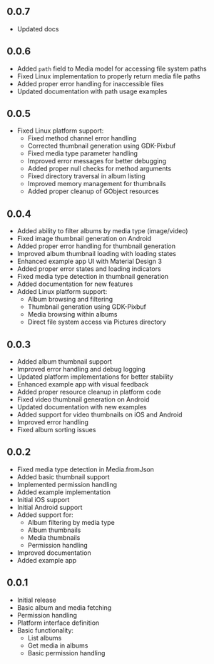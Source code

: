 ## 0.0.7

* Updated docs

## 0.0.6

* Added `path` field to Media model for accessing file system paths
* Fixed Linux implementation to properly return media file paths
* Added proper error handling for inaccessible files
* Updated documentation with path usage examples

## 0.0.5

* Fixed Linux platform support:
  * Fixed method channel error handling
  * Corrected thumbnail generation using GDK-Pixbuf
  * Fixed media type parameter handling
  * Improved error messages for better debugging
  * Added proper null checks for method arguments
  * Fixed directory traversal in album listing
  * Improved memory management for thumbnails
  * Added proper cleanup of GObject resources

## 0.0.4

* Added ability to filter albums by media type (image/video)
* Fixed image thumbnail generation on Android
* Added proper error handling for thumbnail generation
* Improved album thumbnail loading with loading states
* Enhanced example app UI with Material Design 3
* Added proper error states and loading indicators
* Fixed media type detection in thumbnail generation
* Added documentation for new features
* Added Linux platform support:
  * Album browsing and filtering
  * Thumbnail generation using GDK-Pixbuf
  * Media browsing within albums
  * Direct file system access via Pictures directory

## 0.0.3

* Added album thumbnail support
* Improved error handling and debug logging
* Updated platform implementations for better stability
* Enhanced example app with visual feedback
* Added proper resource cleanup in platform code
* Fixed video thumbnail generation on Android
* Updated documentation with new examples
* Added support for video thumbnails on iOS and Android
* Improved error handling
* Fixed album sorting issues

## 0.0.2

* Fixed media type detection in Media.fromJson
* Added basic thumbnail support
* Implemented permission handling
* Added example implementation
* Initial iOS support
* Initial Android support
* Added support for:
  * Album filtering by media type
  * Album thumbnails
  * Media thumbnails
  * Permission handling
* Improved documentation
* Added example app

## 0.0.1

* Initial release
* Basic album and media fetching
* Permission handling
* Platform interface definition
* Basic functionality:
  * List albums
  * Get media in albums
  * Basic permission handling
